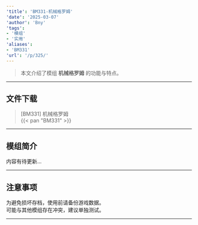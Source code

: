 ```yaml
---
'title': 'BM331-机械格罗姆'
'date': '2025-03-07'
'author': 'Bny'
'tags':
- '模组'
- '实用'
'aliases':
- 'BM331'
'url': '/p/325/'
---
```


> 本文介绍了模组 **机械格罗姆** 的功能与特点。

---

## 文件下载

> [BM331] 机械格罗姆  
{{< pan "BM331" >}}  

---

## 模组简介

>  
内容有待更新...  

---

## 注意事项

>  
为避免损坏存档，使用前请备份游戏数据。  
可能与其他模组存在冲突，建议单独测试。  

---

